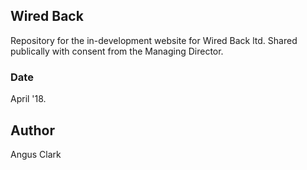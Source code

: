 ## Wired Back

Repository for the in-development website for Wired Back ltd. Shared publically with consent from the Managing Director.

### Date 
April '18.

## Author
Angus Clark
